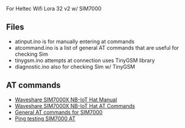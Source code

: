 For Heltec Wifi Lora 32 v2 w/ SIM7000
## Files
- atinput.ino is for manually entering at commands
- atcommand.ino is a list of general AT commands that are useful for checking Sim
- tinygsm.ino attempts at connection uses TinyGSM library
- diagnostic.ino also for checking Sim w/ TinyGSM

## AT commands
- [Waveshare SIM7000X NB-IoT Hat Manual](https://www.waveshare.com/w/upload/7/76/SIM7000E-NB-IoT-HAT-Manual-EN.pdf)
- [Waveshare SIM7000X NB-IoT Hat AT Commands](https://www.waveshare.com/w/upload/3/3c/SIM7000_Series_AT_Command_Manual_V1.05.pdf)
- [General AT commands for SIM7000](https://simcomturkiye.com/pdf/LPWA/SIM7000X/SIM7000_Series_MQTT(S)_Application_Note_V1.02.pdf)
- [Ping testing SIM7000 AT](https://m2msupport.net/m2msupport/ping-testing-with-simcom-sim7000-modules/)